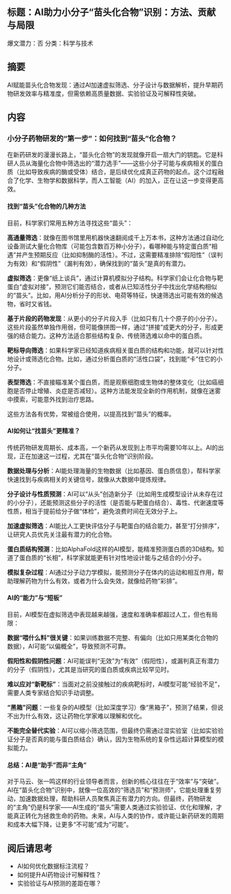 ## 标题：AI助力小分子“苗头化合物”识别：方法、贡献与局限
爆文潜力：否
分类：科学与技术

## 摘要
AI赋能苗头化合物发现：通过AI加速虚拟筛选、分子设计与数据解析，提升早期药物研发效率与精准度，但需依赖高质量数据、实验验证及可解释性突破。

## 内容
### 小分子药物研发的“第一步”：如何找到“苗头”化合物？

在新药研发的漫漫长路上，“苗头化合物”的发现就像开启一扇大门的钥匙。它是科研人员从海量化合物中筛选出的“潜力选手”——这些小分子可能与疾病相关的蛋白质（比如导致疾病的酶或受体）结合，是后续优化成真正药物的起点。这个过程融合了化学、生物学和数据科学，而人工智能（AI）的加入，正在让这一步变得更高效。

#### 找到“苗头”化合物的几种方法
目前，科学家们常用五种方法寻找这些“苗头”：

**高通量筛选**：就像在图书馆里用机器快速翻阅成千上万本书，这种方法通过自动化设备测试大量化合物库（可能包含数百万种小分子），看哪种能与特定蛋白质“相遇”并产生预期反应（比如抑制酶的活性）。不过，这需要精准排除“假阳性”（误判为有效）和“假阴性”（漏判有效），确保找到的“苗头”是真的有潜力。

**虚拟筛选**：更像“纸上谈兵”，通过计算机模拟分子结构。科学家们会让化合物与靶蛋白“虚拟对接”，预测它们能否结合，或者从已知活性分子中找出化学结构相似的“苗头”。比如，用AI分析分子的形状、电荷等特征，快速筛选出可能有效的候选物，省时又省钱。

**基于片段的药物发现**：从更小的分子片段入手（比如只有几十个原子的小分子）。这些片段虽然单独作用弱，但可能像拼图一样，通过“拼接”成更大的分子，形成更强的结合能力。这种方法适合那些结构复杂、传统筛选难以命中的蛋白质。

**靶标导向筛选**：如果科学家已经知道疾病相关蛋白质的结构和功能，就可以针对性地设计或筛选化合物。比如，通过分析蛋白质的“活性口袋”，找到能“卡”住它的小分子。

**表型筛选**：不直接瞄准某个蛋白质，而是观察细胞或生物体的整体变化（比如癌细胞是否停止增殖、炎症是否减轻）。这种方法能发现全新的作用机制，就像在迷雾中摸索，可能意外找到治疗思路。

这些方法各有优势，常被组合使用，以提高找到“苗头”的概率。

#### AI如何让“找苗头”更精准？
传统药物研发周期长、成本高，一个新药从发现到上市平均需要10年以上。AI的出现，正在加速这一过程，尤其在“苗头化合物”识别阶段。

**数据处理与分析**：AI能处理海量的生物数据（比如基因、蛋白质信息），帮科学家快速找到与疾病相关的关键信号，就像从大数据中提炼规律。

**分子设计与性质预测**：AI可以“从头”创造新分子（比如用生成模型设计从未存在过的小分子），还能预测这些分子的活性（是否能与靶蛋白结合）、毒性、代谢速度等性质，相当于提前给分子做“体检”，避免浪费时间在无效分子上。

**加速虚拟筛选**：AI能比人工更快评估分子与靶蛋白的结合能力，甚至“打分排序”，让研究人员优先关注最有潜力的化合物。

**蛋白质结构预测**：比如AlphaFold这样的AI模型，能精准预测蛋白质的3D结构。知道了蛋白质的“长相”，科学家就能更有针对性地设计能与之结合的小分子。

**模拟复杂过程**：AI通过分子动力学模拟，能预测分子在体内的运动和相互作用，帮助理解药物为什么有效，或者为什么会失效，就像给药物“彩排”。

#### AI的“能力”与“短板”
目前，AI模型在虚拟筛选中表现越来越强，速度和准确率都超过人工，但也有局限：

**数据“喂什么料”很关键**：如果训练数据不完整、有偏向（比如只用某类化合物的数据），AI可能“以偏概全”，导致预测不可靠。

**假阳性和假阴性问题**：AI可能误判“无效”为“有效”（假阳性），或漏判真正有潜力的分子（假阴性），尤其是当研究的蛋白质或疾病比较罕见时。

**难以应对“新靶标”**：当面对之前没接触过的疾病靶标时，AI模型可能“经验不足”，需要人类专家结合知识手动调整。

**“黑箱”问题**：一些复杂的AI模型（比如深度学习）像“黑箱子”，预测了结果，但说不出为什么有效，这让药物化学家难以理解和优化。

**不能完全替代实验**：AI可以缩小筛选范围，但最终仍需通过湿实验室（比如实验验证分子是否真的能与蛋白质结合）确认，因为生物系统的复杂性远超计算模型的模拟能力。

#### 总结：AI是“助手”而非“主角”
对于马云、张一鸣这样的行业领导者而言，创新的核心往往在于“效率”与“突破”。AI在“苗头化合物”识别中，就像一位高效的“筛选员”和“预测师”，它能处理重复劳动，加速数据处理，帮助科研人员聚焦真正有潜力的方向。但最终，药物研发的“主角”仍是科学家——AI生成的“苗头”需要人类通过实验验证、优化和理解，才能真正转化为拯救生命的药物。未来，AI与人类的协作，或许能让新药研发的周期和成本大幅下降，让更多“不可能”成为“可能”。

## 阅后请思考
- AI如何优化数据标注流程？
- 如何提升AI药物设计可解释性？
- 实验验证与AI预测的差距在哪？